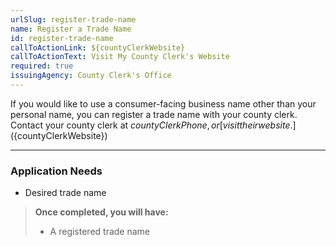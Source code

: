 ```yaml
---
urlSlug: register-trade-name
name: Register a Trade Name
id: register-trade-name
callToActionLink: ${countyClerkWebsite}
callToActionText: Visit My County Clerk's Website
required: true
issuingAgency: County Clerk's Office
---
```

If you would like to use a consumer-facing business name other than your personal name, you can register a trade name with your county clerk. Contact your county clerk at ${countyClerkPhone}, or [visit their website.](${countyClerkWebsite})

---
### Application Needs

- Desired trade name

>**Once completed, you will have:**
>
>- A registered trade name
